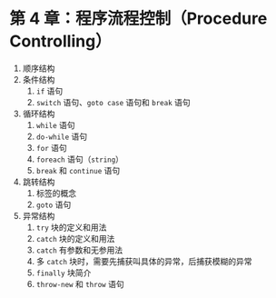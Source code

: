 # 第 4 章：程序流程控制（Procedure Controlling）

   1. 顺序结构
   2. 条件结构
      1. `if` 语句
      2. `switch` 语句、`goto case` 语句和 `break` 语句
   3. 循环结构
      1. `while` 语句
      2. `do-while` 语句
      3. `for` 语句
      4. `foreach` 语句（`string`）
      5. `break` 和 `continue` 语句
   4. 跳转结构
      1. 标签的概念
      2. `goto` 语句
   5. 异常结构
      1. `try` 块的定义和用法
      2. `catch` 块的定义和用法
      3. `catch` 有参数和无参用法
      4. 多 `catch` 块时，需要先捕获叫具体的异常，后捕获模糊的异常
      5. `finally` 块简介
      6. `throw-new` 和 `throw` 语句
